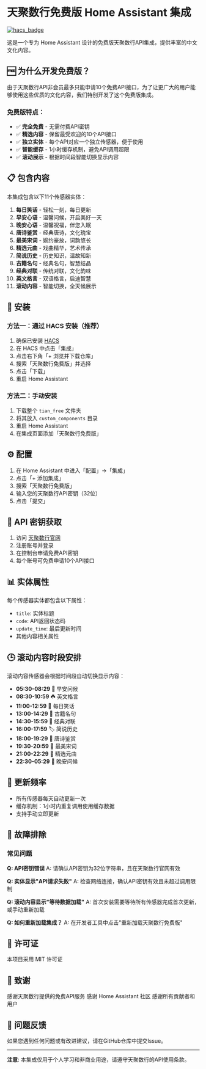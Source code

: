 # 天聚数行免费版 Home Assistant 集成

[![hacs_badge](https://img.shields.io/badge/HACS-Custom-orange.svg)](https://github.com/hacs/integration)

这是一个专为 Home Assistant 设计的免费版天聚数行API集成，提供丰富的中文文化内容。

## 🆓 为什么开发免费版？

由于天聚数行API非会员最多只能申请10个免费API接口，为了让更广大的用户能够使用这些优质的文化内容，我们特别开发了这个免费版集成。

### 免费版特点：
- ✅ **完全免费** - 无需付费API密钥
- ✅ **精选内容** - 保留最受欢迎的10个API接口
- ✅ **独立实体** - 每个API对应一个独立传感器，便于使用
- ✅ **智能缓存** - 1小时缓存机制，避免API调用超限
- ✅ **滚动展示** - 根据时间段智能切换显示内容

## 📋 包含内容

本集成包含以下11个传感器实体：

1. **每日笑话** - 轻松一刻，每日更新
2. **早安心语** - 温馨问候，开启美好一天
3. **晚安心语** - 温馨祝福，伴您入眠
4. **唐诗鉴赏** - 经典唐诗，文化瑰宝
5. **最美宋词** - 婉约豪放，词韵悠长
6. **精选元曲** - 戏曲精华，艺术传承
7. **简说历史** - 历史知识，温故知新
8. **古籍名句** - 经典名句，智慧结晶
9. **经典对联** - 传统对联，文化韵味
10. **英文格言** - 双语格言，启迪智慧
11. **滚动内容** - 智能切换，全天候展示

## 🚀 安装

### 方法一：通过 HACS 安装（推荐）

1. 确保已安装 [HACS](https://hacs.xyz/)
2. 在 HACS 中点击「集成」
3. 点击右下角「+ 浏览并下载仓库」
4. 搜索「天聚数行免费版」并选择
5. 点击「下载」
6. 重启 Home Assistant

### 方法二：手动安装

1. 下载整个 `tian_free` 文件夹
2. 将其放入 `custom_components` 目录
3. 重启 Home Assistant
4. 在集成页面添加「天聚数行免费版」

## ⚙️ 配置

1. 在 Home Assistant 中进入「配置」->「集成」
2. 点击「+ 添加集成」
3. 搜索「天聚数行免费版」
4. 输入您的天聚数行API密钥（32位）
5. 点击「提交」

## 🔧 API 密钥获取

1. 访问 [天聚数行官网](https://www.tianapi.com/)
2. 注册账号并登录
3. 在控制台申请免费API密钥
4. 每个账号可免费申请10个API接口

## 📊 实体属性

每个传感器实体都包含以下属性：
- `title`: 实体标题
- `code`: API返回状态码
- `update_time`: 最后更新时间
- 其他内容相关属性

## 🕒 滚动内容时段安排

滚动内容传感器会根据时间段自动切换显示内容：

- **05:30-08:29** 🌅 早安问候
- **08:30-10:59** ☘️ 英文格言  
- **11:00-12:59** 🌻 每日笑话
- **13:00-14:29** 🌻 古籍名句
- **14:30-15:59** 🔖 经典对联
- **16:00-17:59** 🏷️ 简说历史
- **18:00-19:29** 🔖 唐诗鉴赏
- **19:30-20:59** 🌼 最美宋词
- **21:00-22:29** 🔖 精选元曲
- **22:30-05:29** 🌃 晚安问候

## 🔄 更新频率

- 所有传感器每天自动更新一次
- 缓存机制：1小时内重复调用使用缓存数据
- 支持手动立即更新

## 🐛 故障排除

### 常见问题

**Q: API密钥错误**
A: 请确认API密钥为32位字符串，且在天聚数行官网有效

**Q: 实体显示"API请求失败"**
A: 检查网络连接，确认API密钥有效且未超过调用限制

**Q: 滚动内容显示"等待数据加载"**
A: 首次安装需要等待所有传感器完成首次更新，或手动重新加载

**Q: 如何重新加载集成？**
A: 在开发者工具中点击"重新加载天聚数行免费版"

## 📄 许可证

本项目采用 MIT 许可证

## 🙏 致谢

感谢天聚数行提供的免费API服务
感谢 Home Assistant 社区
感谢所有贡献者和用户

## 🐛 问题反馈

如果您遇到任何问题或有改进建议，请在GitHub仓库中提交Issue。

---

**注意**: 本集成仅用于个人学习和非商业用途，请遵守天聚数行的API使用条款。
